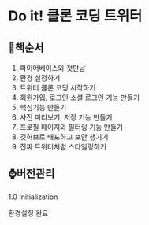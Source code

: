 # Do it! 클론 코딩 트위터

## 🔖책순서

1. 파이어베이스와 첫만남
2. 환경 설정하기
3. 트위터 클론 코딩 시작하기
4. 회원가입, 로그인 소셜 로그인 기능 만들기
5. 핵심기능 만들기
6. 사진 미리보기, 저장 기능 만들기
7. 프로필 페이지와 필터링 기능 만들기
8. 깃허브로 배포하고 보안 챙기기
9. 진짜 트위터처럼 스타일링하기

## ⌚버전관리

1.0 Initialization

환경설정 완료
